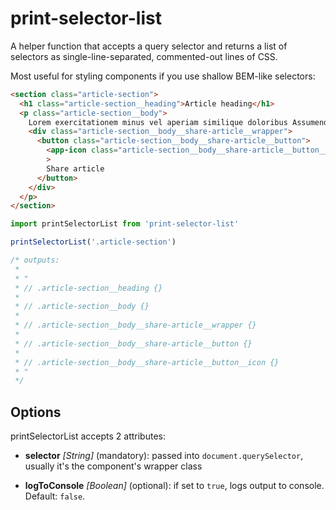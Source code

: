 # print-selector-list

A helper function that accepts a query selector and returns a list of
selectors as single-line-separated, commented-out lines of CSS. 

Most useful for styling components if you use shallow BEM-like selectors:

```html
<section class="article-section">
  <h1 class="article-section__heading">Article heading</h1>
  <p class="article-section__body">
    Lorem exercitationem minus vel aperiam similique doloribus Assumenda nostrum quasi labore voluptatum veniam esse Exercitationem laborum eaque ex doloremque temporibus delectus Quibusdam voluptatem aut officia ab laudantium, doloribus dolore quod.
    <div class="article-section__body__share-article__wrapper">
      <button class="article-section__body__share-article__button">
        <app-icon class="article-section__body__share-article__button__icon"/
        >
        Share article
      </button>
    </div>
  </p>
</section>
```

```javascript
import printSelectorList from 'print-selector-list'

printSelectorList('.article-section')

/* outputs:
 * 
 * "
 * // .article-section__heading {}
 * 
 * // .article-section__body {}
 * 
 * // .article-section__body__share-article__wrapper {}
 * 
 * // .article-section__body__share-article__button {}
 * 
 * // .article-section__body__share-article__button__icon {}
 * "
 */
```

## Options

printSelectorList accepts 2 attributes:

- **selector** *\[String\]* (mandatory): passed into `document.querySelector`, usually it's the component's wrapper class

- **logToConsole** *\[Boolean\]* (optional): if set to `true`, logs output to console. Default: `false`.
